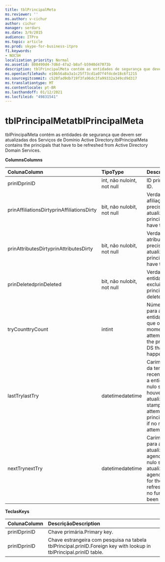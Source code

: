 ```yaml
---
title: tblPrincipalMeta
ms.reviewer: ''
ms.author: v-cichur
author: cichur
manager: serdars
ms.date: 3/9/2015
audience: ITPro
ms.topic: article
ms.prod: skype-for-business-itpro
f1.keywords:
- NOCSH
localization_priority: Normal
ms.assetid: 808490d4-7d6d-47a2-b8af-b5940d47073b
description: tblPrincipalMeta contém as entidades de segurança que devem ser atualizadas dos Serviços de Domínio Active Directory.
ms.openlocfilehash: e10b56a8a3a1c25f73cd1a07f4fdcde18c6f1215
ms.sourcegitcommit: c528fad9db719f3fa96dc3fa99332a349cd9d317
ms.translationtype: MT
ms.contentlocale: pt-BR
ms.lasthandoff: 01/12/2021
ms.locfileid: "49831541"
---
```

# <a name="tblprincipalmeta"></a><span data-ttu-id="f749f-103">tblPrincipalMeta</span><span class="sxs-lookup"><span data-stu-id="f749f-103">tblPrincipalMeta</span></span>
 
<span data-ttu-id="f749f-104">tblPrincipalMeta contém as entidades de segurança que devem ser atualizadas dos Serviços de Domínio Active Directory.</span><span class="sxs-lookup"><span data-stu-id="f749f-104">tblPrincipalMeta contains the principals that have to be refreshed from Active Directory Domain Services.</span></span>
  
<span data-ttu-id="f749f-105">**Columns**</span><span class="sxs-lookup"><span data-stu-id="f749f-105">**Columns**</span></span>

|<span data-ttu-id="f749f-106">**Coluna**</span><span class="sxs-lookup"><span data-stu-id="f749f-106">**Column**</span></span>|<span data-ttu-id="f749f-107">**Tipo**</span><span class="sxs-lookup"><span data-stu-id="f749f-107">**Type**</span></span>|<span data-ttu-id="f749f-108">**Descrição**</span><span class="sxs-lookup"><span data-stu-id="f749f-108">**Description**</span></span>|
|:-----|:-----|:-----|
|<span data-ttu-id="f749f-109">prinID</span><span class="sxs-lookup"><span data-stu-id="f749f-109">prinID</span></span>  <br/> |<span data-ttu-id="f749f-110">int, não nulo</span><span class="sxs-lookup"><span data-stu-id="f749f-110">int, not null</span></span>  <br/> |<span data-ttu-id="f749f-111">ID principal.</span><span class="sxs-lookup"><span data-stu-id="f749f-111">Principal ID.</span></span>  <br/> |
|<span data-ttu-id="f749f-112">prinAffiliationsDirty</span><span class="sxs-lookup"><span data-stu-id="f749f-112">prinAffiliationsDirty</span></span>  <br/> |<span data-ttu-id="f749f-113">bit, não nulo</span><span class="sxs-lookup"><span data-stu-id="f749f-113">bit, not null</span></span>  <br/> |<span data-ttu-id="f749f-114">Verdadeiro se as afiliações da entidade precisam ser atualizadas.</span><span class="sxs-lookup"><span data-stu-id="f749f-114">True if principal affiliations have to be refreshed.</span></span>  <br/> |
|<span data-ttu-id="f749f-115">prinAttributesDirty</span><span class="sxs-lookup"><span data-stu-id="f749f-115">prinAttributesDirty</span></span>  <br/> |<span data-ttu-id="f749f-116">bit, não nulo</span><span class="sxs-lookup"><span data-stu-id="f749f-116">bit, not null</span></span>  <br/> |<span data-ttu-id="f749f-117">Verdadeiro se os atributos da entidade precisam ser atualizados.</span><span class="sxs-lookup"><span data-stu-id="f749f-117">True if principal attributes have to be refreshed.</span></span>  <br/> |
|<span data-ttu-id="f749f-118">prinDeleted</span><span class="sxs-lookup"><span data-stu-id="f749f-118">prinDeleted</span></span>  <br/> |<span data-ttu-id="f749f-119">bit, não nulo</span><span class="sxs-lookup"><span data-stu-id="f749f-119">bit, not null</span></span>  <br/> |<span data-ttu-id="f749f-120">Verdadeiro se a entidade foi excluída.</span><span class="sxs-lookup"><span data-stu-id="f749f-120">True if the principal has been deleted.</span></span>  <br/> |
|<span data-ttu-id="f749f-121">tryCount</span><span class="sxs-lookup"><span data-stu-id="f749f-121">tryCount</span></span>  <br/> |<span data-ttu-id="f749f-122">int</span><span class="sxs-lookup"><span data-stu-id="f749f-122">int</span></span>  <br/> |<span data-ttu-id="f749f-123">Número de tentativas para atualizar a entidade do AD DS que ocorreram até o momento.</span><span class="sxs-lookup"><span data-stu-id="f749f-123">Number of attempts to refresh the principal from AD DS that have happened so far.</span></span>  <br/> |
|<span data-ttu-id="f749f-124">lastTry</span><span class="sxs-lookup"><span data-stu-id="f749f-124">lastTry</span></span>  <br/> |<span data-ttu-id="f749f-125">datetime</span><span class="sxs-lookup"><span data-stu-id="f749f-125">datetime</span></span>  <br/> |<span data-ttu-id="f749f-p101">Carimbo de data/hora da tentativa mais recente para atualizar a entidade. Pode ser nulo se ainda não houve tentativa de atualização.</span><span class="sxs-lookup"><span data-stu-id="f749f-p101">Time stamp from the latest attempt to refresh the principal. Can be null if no refresh has been attempted yet.</span></span>  <br/> |
|<span data-ttu-id="f749f-128">nextTry</span><span class="sxs-lookup"><span data-stu-id="f749f-128">nextTry</span></span>  <br/> |<span data-ttu-id="f749f-129">datetime</span><span class="sxs-lookup"><span data-stu-id="f749f-129">datetime</span></span>  <br/> |<span data-ttu-id="f749f-p102">Carimbo de data/hora para a próxima atualização agendada. Pode ser nulo se nenhuma atualização foi agendada.</span><span class="sxs-lookup"><span data-stu-id="f749f-p102">Time stamp for the next scheduled refresh. Can be null if no further refresh has been scheduled.</span></span>  <br/> |
   
<span data-ttu-id="f749f-132">**Teclas**</span><span class="sxs-lookup"><span data-stu-id="f749f-132">**Keys**</span></span>

|<span data-ttu-id="f749f-133">**Coluna**</span><span class="sxs-lookup"><span data-stu-id="f749f-133">**Column**</span></span>|<span data-ttu-id="f749f-134">**Descrição**</span><span class="sxs-lookup"><span data-stu-id="f749f-134">**Description**</span></span>|
|:-----|:-----|
|<span data-ttu-id="f749f-135">prinID</span><span class="sxs-lookup"><span data-stu-id="f749f-135">prinID</span></span>  <br/> |<span data-ttu-id="f749f-136">Chave primária.</span><span class="sxs-lookup"><span data-stu-id="f749f-136">Primary key.</span></span>  <br/> |
|<span data-ttu-id="f749f-137">prinID</span><span class="sxs-lookup"><span data-stu-id="f749f-137">prinID</span></span>  <br/> |<span data-ttu-id="f749f-138">Chave estrangeira com pesquisa na tabela tblPrincipal.prinID.</span><span class="sxs-lookup"><span data-stu-id="f749f-138">Foreign key with lookup in tblPrincipal.prinID table.</span></span>  <br/> |
   

